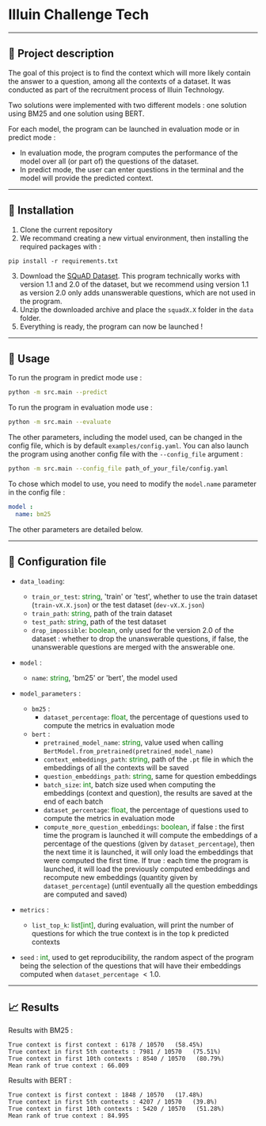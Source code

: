 # Illuin Challenge Tech
---

## :paperclip: Project description

The goal of this project is to find the context which will more likely contain the answer to a question, among all the contexts of a dataset. It was conducted as part of the recruitment process of Illuin Technology. 

Two solutions were implemented with two different models : one solution using BM25 and one solution using BERT.

For each model, the program can be launched in evaluation mode or in predict mode :
-  In evaluation mode, the program computes the performance of the model over all (or part of) the questions of the dataset.
- In predict mode, the user can enter questions in the terminal and the model will provide the predicted context. 


---

## :hammer: Installation
1. Clone the current repository
2. We recommand creating a new virtual environment, then installing the required packages with : 
```
pip install -r requirements.txt
```
3. Download the [SQuAD Dataset](https://deepai.org/dataset/squad). This program technically works with version 1.1 and 2.0 of the dataset, but we recommend using version 1.1 as version 2.0 only adds unanswerable questions, which are not used in the program.
4. Unzip the downloaded archive and place the `squadX.X` folder in the `data` folder.
5. Everything is ready, the program can now be launched !



---
## :ferris_wheel: Usage

To run the program in predict mode use :
```bash
python -m src.main --predict
```
To run the program in evaluation mode use :
```bash
python -m src.main --evaluate
```

The other parameters, including the model used, can be changed in the config file, which is by default `examples/config.yaml`. You can also launch the program using another config file with the `--config_file` argument : 
```bash
python -m src.main --config_file path_of_your_file/config.yaml
```

To chose which model to use, you need to modify the `model.name` parameter in the config file : 
```yaml
model :
  name: bm25
```

The other parameters are detailed below. 

---
## :art: Configuration file 

- `data_loading`:
  - `train_or_test`: <font color='green'>string</font>, 'train' or 'test', whether to use the train dataset (`train-vX.X.json`) or the test dataset (`dev-vX.X.json`)
  - `train_path`: <font color='green'>string</font>, path of the train dataset
  - `test_path`: <font color='green'>string</font>, path of the test dataset
  - `drop_impossible`: <font color='green'>boolean</font>, only used for the version 2.0 of the dataset : whether to drop the unanswerable questions, if false, the unanswerable questions are merged with the answerable one.

- `model` :
  - `name`: <font color='green'>string</font>, 'bm25' or 'bert', the model used

- `model_parameters` :
  - `bm25` :
    - `dataset_percentage`: <font color='green'>float</font>, the percentage of questions used to compute the metrics in evaluation mode
  - `bert` :
    - `pretrained_model_name`: <font color='green'>string</font>, value used when calling `BertModel.from_pretrained(pretrained_model_name)`
    - `context_embeddings_path`: <font color='green'>string</font>, path of the `.pt` file in which the embeddings of all the contexts will be saved
    - `question_embeddings_path`: <font color='green'>string</font>, same for question embeddings
    - `batch_size`: <font color='green'>int</font>, batch size used when computing the embeddings (context and question), the results are saved at the end of each batch
    - `dataset_percentage`: <font color='green'>float</font>, the percentage of questions used to compute the metrics in evaluation mode
    - `compute_more_question_embeddings`: <font color='green'>boolean</font>, if false : the first time the program is launched it will compute the embeddings of a percentage of the questions (given by `dataset_percentage`), then the next time it is launched, it will only load the embeddings that were computed the first time. If true : each time the program is launched, it will load the previously computed embeddings and recompute new embeddings (quantity given by `dataset_percentage`) (until eventually all the question embeddings are computed and saved)

- `metrics` : 
  - `list_top_k`: <font color='green'>list\[int\]</font>, during evaluation, will print the number of questions for which the true context is in the top k predicted contexts

- `seed` : <font color='green'>int</font>, used to get reproducibility, the random aspect of the program being the selection of the questions that will have their embeddings computed when `dataset_percentage` $< 1.0$.



---
## :chart_with_upwards_trend: Results

Results with BM25 : 
```
True context is first context : 6178 / 10570   (58.45%)
True context in first 5th contexts : 7981 / 10570   (75.51%)
True context in first 10th contexts : 8540 / 10570   (80.79%)
Mean rank of true context : 66.009
```

Results with BERT : 
```
True context is first context : 1848 / 10570   (17.48%)
True context in first 5th contexts : 4207 / 10570   (39.8%)
True context in first 10th contexts : 5420 / 10570   (51.28%)
Mean rank of true context : 84.995
```